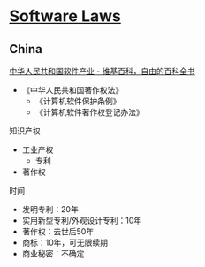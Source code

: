 # [Software Laws](https://en.wikipedia.org/wiki/Software_law)
## China
[中华人民共和国软件产业 - 维基百科，自由的百科全书](https://zh.wikipedia.org/zh-cn/%E4%B8%AD%E5%8D%8E%E4%BA%BA%E6%B0%91%E5%85%B1%E5%92%8C%E5%9B%BD%E8%BD%AF%E4%BB%B6%E4%BA%A7%E4%B8%9A)
- 《中华人民共和国著作权法》
  - 《计算机软件保护条例》
  - 《计算机软件著作权登记办法》

知识产权
- 工业产权
  - 专利
- 著作权

时间
- 发明专利：20年
- 实用新型专利/外观设计专利：10年
- 著作权：去世后50年
- 商标：10年，可无限续期
- 商业秘密：不确定